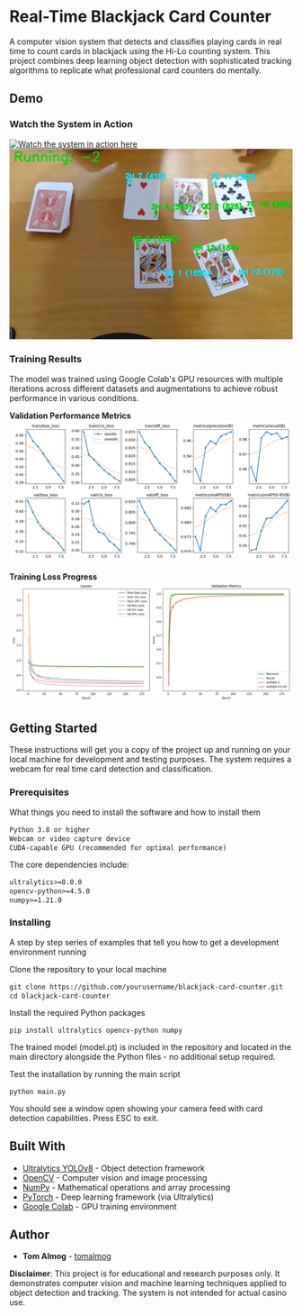 # Real-Time Blackjack Card Counter

A computer vision system that detects and classifies playing cards in real time to count cards in blackjack using the Hi-Lo counting system. This project combines deep learning object detection with sophisticated tracking algorithms to replicate what professional card counters do mentally.

## Demo

### Watch the System in Action
[![Watch the system in action here](https://img.shields.io/badge/YouTube-Demo-red?style=for-the-badge&logo=youtube)](https://youtu.be/Up7d6KC7Rio)
![Youtube Video Demo](thumbnail.png) 

### Training Results

The model was trained using Google Colab's GPU resources with multiple iterations across different datasets and augmentations to achieve robust performance in various conditions.

**Validation Performance Metrics**
![Validation Metrics Graph](results.png)

**Training Loss Progress**
![Training Loss Graph](myplot.png)

## Getting Started

These instructions will get you a copy of the project up and running on your local machine for development and testing purposes. The system requires a webcam for real time card detection and classification.

### Prerequisites

What things you need to install the software and how to install them

```
Python 3.8 or higher
Webcam or video capture device
CUDA-capable GPU (recommended for optimal performance)
```

The core dependencies include:

```
ultralytics>=8.0.0
opencv-python>=4.5.0
numpy>=1.21.0
```

### Installing

A step by step series of examples that tell you how to get a development environment running

Clone the repository to your local machine

```
git clone https://github.com/yourusername/blackjack-card-counter.git
cd blackjack-card-counter
```

Install the required Python packages

```
pip install ultralytics opencv-python numpy
```

The trained model (model.pt) is included in the repository and located in the main directory alongside the Python files - no additional setup required.

Test the installation by running the main script

```
python main.py
```

You should see a window open showing your camera feed with card detection capabilities. Press ESC to exit.

## Built With

* [Ultralytics YOLOv8](https://github.com/ultralytics/ultralytics) - Object detection framework
* [OpenCV](https://opencv.org/) - Computer vision and image processing
* [NumPy](https://numpy.org/) - Mathematical operations and array processing
* [PyTorch](https://pytorch.org/) - Deep learning framework (via Ultralytics)
* [Google Colab](https://colab.research.google.com/) - GPU training environment

## Author

* **Tom Almog** - [tomalmog](https://github.com/tomalmog)

**Disclaimer**: This project is for educational and research purposes only. It demonstrates computer vision and machine learning techniques applied to object detection and tracking. The system is not intended for actual casino use.
